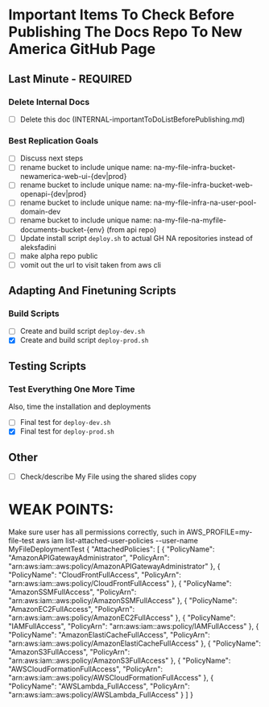 # Important Items To Check Before Publishing The Docs Repo To New America GitHub Page

## Last Minute - REQUIRED

### Delete Internal Docs

- [ ] Delete this doc (INTERNAL-importantToDoListBeforePublishing.md)

### Best Replication Goals

- [ ] Discuss next steps
- [ ] rename bucket to include unique name: na-my-file-infra-bucket-newamerica-web-ui-{dev|prod}
- [ ] rename bucket to include unique name: na-my-file-infra-bucket-web-openapi-{dev|prod}
- [ ] rename bucket to include unique name: na-my-file-infra-na-user-pool-domain-dev
- [ ] rename bucket to include unique name: na-my-file-na-myfile-documents-bucket-{env} (from api repo)
- [ ] Update install script `deploy.sh` to actual GH NA repositories instead of aleksfadini
- [ ] make alpha repo public
- [ ] vomit out the url to visit taken from aws cli

## Adapting And Finetuning Scripts

### Build Scripts

- [ ] Create and build script `deploy-dev.sh`
- [x] Create and build script `deploy-prod.sh`

## Testing Scripts

### Test Everything One More Time

Also, time the installation and deployments

- [ ] Final test for `deploy-dev.sh`
- [x] Final test for `deploy-prod.sh`

## Other

- [ ] Check/describe My File using the shared slides copy

# WEAK POINTS:

Make sure user has all permissions correctly, such in AWS_PROFILE=my-file-test aws iam list-attached-user-policies --user-name MyFileDeploymentTest
{
"AttachedPolicies": [
{
"PolicyName": "AmazonAPIGatewayAdministrator",
"PolicyArn": "arn:aws:iam::aws:policy/AmazonAPIGatewayAdministrator"
},
{
"PolicyName": "CloudFrontFullAccess",
"PolicyArn": "arn:aws:iam::aws:policy/CloudFrontFullAccess"
},
{
"PolicyName": "AmazonSSMFullAccess",
"PolicyArn": "arn:aws:iam::aws:policy/AmazonSSMFullAccess"
},
{
"PolicyName": "AmazonEC2FullAccess",
"PolicyArn": "arn:aws:iam::aws:policy/AmazonEC2FullAccess"
},
{
"PolicyName": "IAMFullAccess",
"PolicyArn": "arn:aws:iam::aws:policy/IAMFullAccess"
},
{
"PolicyName": "AmazonElastiCacheFullAccess",
"PolicyArn": "arn:aws:iam::aws:policy/AmazonElastiCacheFullAccess"
},
{
"PolicyName": "AmazonS3FullAccess",
"PolicyArn": "arn:aws:iam::aws:policy/AmazonS3FullAccess"
},
{
"PolicyName": "AWSCloudFormationFullAccess",
"PolicyArn": "arn:aws:iam::aws:policy/AWSCloudFormationFullAccess"
},
{
"PolicyName": "AWSLambda_FullAccess",
"PolicyArn": "arn:aws:iam::aws:policy/AWSLambda_FullAccess"
}
]
}
